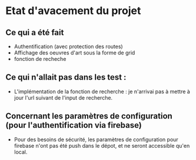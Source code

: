 # Etat d'avacement du projet  
## Ce qui a été fait 
- Authentification (avec protection des routes)
- Affichage des oeuvres d'art sous la forme de grid 
- fonction de recheche 

## Ce qui n'allait pas dans les test : 
- L'implémentation de la fonction de recherche : je n'arrivai pas à mettre à jour l'url suivant de l'input de recherche.

## Concernant les paramètres de configuration (pour l'authentification via firebase) 
- Pour des besoins de sécurité, les paramètres de configuration pour firebase n'ont pas été push dans le dépot, et ne seront accessible qu'en local.

